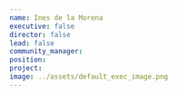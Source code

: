 ```yaml
---
name: Ines de la Morena
executive: false
director: false
lead: false
community_manager:   
position:  
project:  
image: ../assets/default_exec_image.png
---
```

